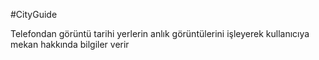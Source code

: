 #CityGuide

Telefondan görüntü tarihi yerlerin anlık görüntülerini işleyerek kullanıcıya mekan hakkında bilgiler verir
